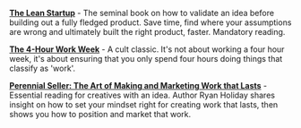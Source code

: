 
**[The Lean Startup](https://www.amazon.co.uk/gp/product/0670921602/ref=as_li_qf_asin_il_tl?ie=UTF8&tag=wwwthelifting-21&creative=6738&linkCode=as2&creativeASIN=0670921602&linkId=6032d3f594ccbe82ec662d4c3c7c5fc1)** - The seminal book on how to validate an idea before building out a fully fledged product. Save time, find where your assumptions are wrong and ultimately built the right product, faster. Mandatory reading.

**[The 4-Hour Work Week](https://www.amazon.co.uk/gp/product/0091929113/ref=as_li_qf_asin_il_tl?ie=UTF8&tag=wwwthelifting-21&creative=6738&linkCode=as2&creativeASIN=0091929113&linkId=de5a4383fe02d62a299a4d3727ab1bb4)** - A cult classic. It's not about working a four hour week, it's about ensuring that you only spend four hours doing things that classify as 'work'.

**[Perennial Seller: The Art of Making and Marketing Work that Lasts](https://www.amazon.co.uk/gp/product/1781257663/ref=as_li_qf_asin_il_tl?ie=UTF8&tag=wwwthelifting-21&creative=6738&linkCode=as2&creativeASIN=1781257663&linkId=252117a85716947aee6fa307c1e1eacd)** - Essential reading for creatives with an idea. Author Ryan Holiday shares insight on how to set your mindset right for creating work that lasts, then shows you how to position and market that work.